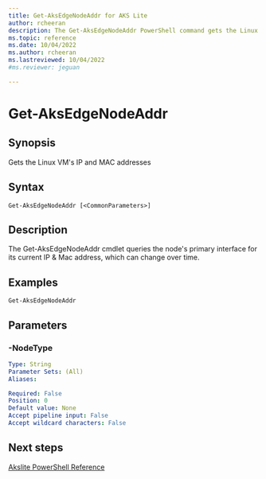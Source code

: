 ```yaml
---
title: Get-AksEdgeNodeAddr for AKS Lite
author: rcheeran
description: The Get-AksEdgeNodeAddr PowerShell command gets the Linux VM's IP and MAC addresses
ms.topic: reference
ms.date: 10/04/2022
ms.author: rcheeran 
ms.lastreviewed: 10/04/2022
#ms.reviewer: jeguan

---
```


# Get-AksEdgeNodeAddr

## Synopsis
Gets the Linux VM's IP and MAC addresses

## Syntax

```
Get-AksEdgeNodeAddr [<CommonParameters>]
```

## Description
The Get-AksEdgeNodeAddr cmdlet queries the node's primary interface for its current IP & Mac address, which can change over time.

## Examples
```
Get-AksEdgeNodeAddr
```

## Parameters

### -NodeType

```yaml
Type: String
Parameter Sets: (All)
Aliases:

Required: False
Position: 0
Default value: None
Accept pipeline input: False
Accept wildcard characters: False
```

## Next steps

[Akslite PowerShell Reference](./index.md)
